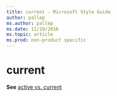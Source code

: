```yaml
---
title: current - Microsoft Style Guide
author: pallep
ms.author: pallep
ms.date: 11/19/2016
ms.topic: article
ms.prod: non-product specific
---
```


# current

**See** [active vs. current](https://worldready.cloudapp.net/Styleguide/Read?id=2700&topicid=32279)
